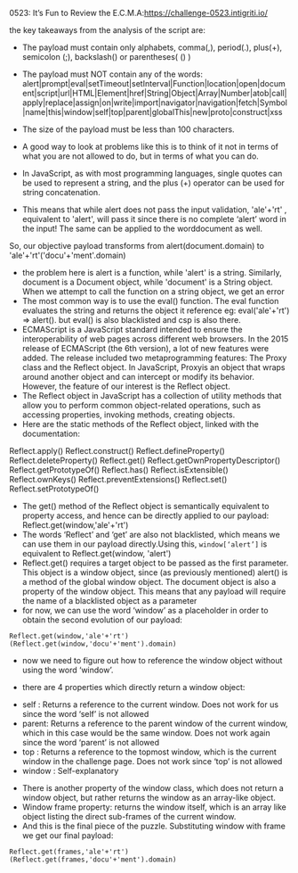 0523: It’s Fun to Review the E.C.M.A:https://challenge-0523.intigriti.io/



the key takeaways from the analysis of the script are:

+ The payload must contain only alphabets, comma(,), period(.), plus(+), semicolon (;), backslash(\) or parentheses( () )
+ The payload must NOT contain any of the words: alert|prompt|eval|setTimeout|setInterval|Function|location|open|document|script|url|HTML|Element|href|String|Object|Array|Number|atob|call|apply|replace|assign|on|write|import|navigator|navigation|fetch|Symbol|name|this|window|self|top|parent|globalThis|new|proto|construct|xss
+ The size of the payload must be less than 100 characters.

+ A good way to look at problems like this is to think of it not in terms of what you are not allowed to do, but in terms of what you can do.
+ In JavaScript, as with most programming languages, single quotes can be used to represent a string, and the plus (+) operator can be used for string concatenation.
+ This means that while alert does not pass the input validation, 'ale'+'rt' , equivalent to 'alert', will pass it since there is no complete ‘alert’ word in the input! The same can be applied to the worddocument as well.

So, our objective payload transforms from alert(document.domain) to 'ale'+'rt'('docu'+'ment'.domain)
+ the problem here is alert is a function, while 'alert' is a string. Similarly, document is a Document object, while 'document' is a String object. When we attempt to call the function on a string object, we get an error
+ The most common way is to use the eval() function. The eval function evaluates the string and returns the object it reference
eg: eval('ale'+'rt') => alert().
but eval() is also blacklisted and csp is also there.
+ ECMAScript is a JavaScript standard intended to ensure the interoperability of web pages across different web browsers. In the 2015 release of ECMAScript (the 6th version), a lot of new features were added.
The release included two metaprogramming features: The Proxy class and the Reflect object.
In JavaScript, Proxyis an object that wraps around another object and can intercept or modify its behavior. However, the feature of our interest is the Reflect object.
+ The Reflect object in JavaScript has a collection of utility methods that allow you to perform common object-related operations, such as accessing properties, invoking methods, creating objects.
+ Here are the static methods of the Reflect object, linked with the documentation:

Reflect.apply()
Reflect.construct()
Reflect.defineProperty()
Reflect.deleteProperty()
Reflect.get()
Reflect.getOwnPropertyDescriptor()
Reflect.getPrototypeOf()
Reflect.has()
Reflect.isExtensible()
Reflect.ownKeys()
Reflect.preventExtensions()
Reflect.set()
Reflect.setPrototypeOf()
+ The get() method of the Reflect object is semantically equivalent to property access, and hence can be directly applied to our payload:
Reflect.get(window,'ale'+'rt')
+ The words ‘Reflect’ and ‘get’ are also not blacklisted, which means we can use them in our payload directly.Using this, `window[‘alert’]` is equivalent to Reflect.get(window, 'alert')
+ Reflect.get() requires a target object to be passed as the first parameter. This object is a window object, since (as previously mentioned) alert() is a method of the global window object. The document object is also a property of the window object. This means that any payload will require the name of a blacklisted object as a parameter
+ for now, we can use the word ‘window’ as a placeholder in order to obtain the second evolution of our payload:

`Reflect.get(window,'ale'+'rt')(Reflect.get(window,'docu'+'ment').domain)`
+ now we need to figure out how to reference the window object without using the word ‘window’.

+  there are 4 properties which directly return a window object:

- self : Returns a reference to the current window. Does not work for us since the word ‘self’ is not allowed
- parent: Returns a reference to the parent window of the current window, which in this case would be the same window. Does not work again since the word ‘parent’ is not allowed
- top : Returns a reference to the topmost window, which is the current window in the challenge page. Does not work since ‘top’ is not allowed
- window : Self-explanatory
+ There is another property of the window class, which does not return a window object, but rather returns the window as an array-like object.
+ Window frame property: returns the window itself, which is an array like object listing the direct sub-frames of the current window. 
+ And this is the final piece of the puzzle. Substituting window with frame we get our final payload:

`Reflect.get(frames,'ale'+'rt')(Reflect.get(frames,'docu'+'ment').domain)`